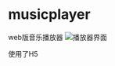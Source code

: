 # musicplayer
web版音乐播放器
![播放器界面](http://7xom39.com1.z0.glb.clouddn.com/musicplayer%E6%88%AA%E5%9B%BE.jpg)

使用了H5 <audio>标签

